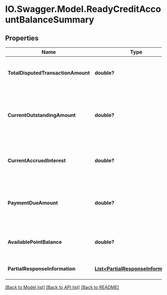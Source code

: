 # IO.Swagger.Model.ReadyCreditAccountBalanceSummary
## Properties

Name | Type | Description | Notes
------------ | ------------- | ------------- | -------------
**TotalDisputedTransactionAmount** | **double?** | This is the total disputed transaction amount. | [optional] 
**CurrentOutstandingAmount** | **double?** | This includes the current intra-day transactions which yet to be posted on card. | 
**CurrentAccruedInterest** | **double?** | Interest which has been accrued till last accrual date. | 
**PaymentDueAmount** | **double?** | Total amount customer needs to pay in order to clear the balance. | 
**AvailablePointBalance** | **double?** | Available reward points on the credit card | [optional] 
**PartialResponseInformation** | [**List&lt;PartialResponseInformation&gt;**](PartialResponseInformation.md) | Partial success response | [optional] 

[[Back to Model list]](../README.md#documentation-for-models) [[Back to API list]](../README.md#documentation-for-api-endpoints) [[Back to README]](../README.md)

